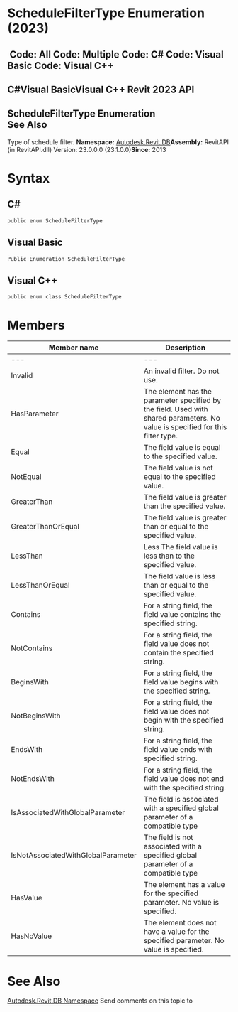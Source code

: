 # ScheduleFilterType Enumeration (2023)

﻿
 Code: All Code: Multiple Code: C# Code: Visual Basic Code: Visual C++   
---  
C#Visual BasicVisual C++
Revit 2023 API  
---  
ScheduleFilterType Enumeration  
See Also  
---  
Type of schedule filter. 
**Namespace:** [Autodesk.Revit.DB](87546ba7-461b-c646-cbb1-2cb8f5bff8b2.md "Autodesk.Revit.DB Namespace")**Assembly:** RevitAPI (in RevitAPI.dll) Version: 23.0.0.0 (23.1.0.0)**Since:** 2013 
# Syntax
C#  
---  
```text
public enum ScheduleFilterType
```
  
Visual Basic  
---  
```text
Public Enumeration ScheduleFilterType
```
  
Visual C++  
---  
```text
public enum class ScheduleFilterType
```
  
# Members
| Member name | Description |
| --- | --- |
| --- | --- |
| Invalid | An invalid filter. Do not use. |
| HasParameter | The element has the parameter specified by the field. Used with shared parameters. No value is specified for this filter type. |
| Equal | The field value is equal to the specified value. |
| NotEqual | The field value is not equal to the specified value. |
| GreaterThan | The field value is greater than the specified value. |
| GreaterThanOrEqual | The field value is greater than or equal to the specified value. |
| LessThan | Less The field value is less than to the specified value. |
| LessThanOrEqual | The field value is less than or equal to the specified value. |
| Contains | For a string field, the field value contains the specified string. |
| NotContains | For a string field, the field value does not contain the specified string. |
| BeginsWith | For a string field, the field value begins with the specified string. |
| NotBeginsWith | For a string field, the field value does not begin with the specified string. |
| EndsWith | For a string field, the field value ends with specified string. |
| NotEndsWith | For a string field, the field value does not end with the specified string. |
| IsAssociatedWithGlobalParameter | The field is associated with a specified global parameter of a compatible type |
| IsNotAssociatedWithGlobalParameter | The field is not associated with a specified global parameter of a compatible type |
| HasValue | The element has a value for the specified parameter. No value is specified. |
| HasNoValue | The element does not have a value for the specified parameter. No value is specified. |

# See Also
[Autodesk.Revit.DB Namespace](87546ba7-461b-c646-cbb1-2cb8f5bff8b2.md "Autodesk.Revit.DB Namespace")
Send comments on this topic to 